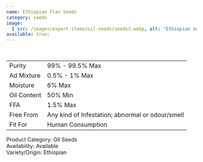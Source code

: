 ```yaml
---
name: Ethiopian Flax Seeds
category: seeds
image:
  { src: /images/export-items/oil-seeds/seeds3.webp, alt: "Ethiopian seeds" }
available: true;
---
```


<div class="description-brief">
  <p>
<br>
<table class="data-table">
<tr>
<td>Purity</td>
<td>99% - 99.5% Max</td>
</tr>
<tr>
<td>Ad Mixture</td>
<td>0.5% - 1% Max</td>
</tr>
<tr>
<td>Moisture</td>
<td>6% Max</td>
</tr>
<tr>
<td>Oil Content</td>
<td>50% Min</td>
</tr>
<tr>
<td>FFA</td>
<td>1.5% Max</td>
</tr>
<tr>
<td>Free From</td>
<td>Any kind of Infestation; abnormal or odour/smell</td>
</tr>
<tr>
<td>Fit For</td>
<td>Human Consumption</td>
</tr>
</table>

<span class="fw-semi-bold-200">Product Category</span>: Oil Seeds<br/>
<span class="fw-semi-bold-200">Availability</span>: Available<br/>
<span class="fw-semi-bold-200">Variety/Origin</span>: Ethiopian<br/>

  </p>

</div>
